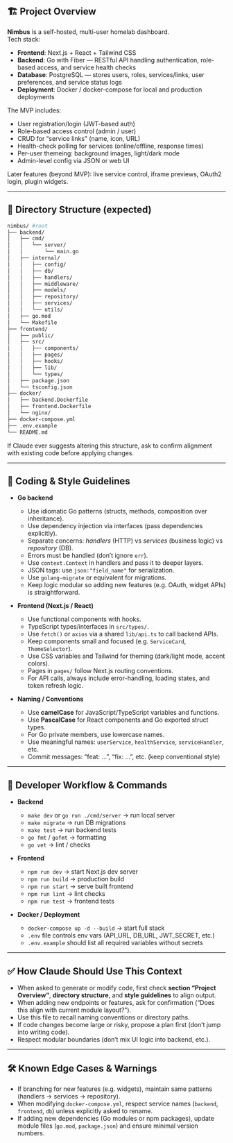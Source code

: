 ## 🏗️ Project Overview

**Nimbus** is a self-hosted, multi-user homelab dashboard.  
Tech stack:

- **Frontend**: Next.js + React + Tailwind CSS  
- **Backend**: Go with Fiber — RESTful API handling authentication, role-based access, and service health checks  
- **Database**: PostgreSQL — stores users, roles, services/links, user preferences, and service status logs  
- **Deployment**: Docker / docker-compose for local and production deployments  

The MVP includes:  
- User registration/login (JWT-based auth)  
- Role-based access control (admin / user)  
- CRUD for “service links” (name, icon, URL)  
- Health-check polling for services (online/offline, response times)  
- Per-user themeing: background images, light/dark mode  
- Admin-level config via JSON or web UI  

Later features (beyond MVP): live service control, iframe previews, OAuth2 login, plugin widgets.

---

## 📁 Directory Structure (expected)
```bash
nimbus/ #root
├── backend/
│   ├── cmd/
│   │   └── server/
│   │       └── main.go
│   ├── internal/
│   │   ├── config/
│   │   ├── db/
│   │   ├── handlers/
│   │   ├── middleware/
│   │   ├── models/
│   │   ├── repository/
│   │   ├── services/
│   │   └── utils/
│   ├── go.mod
│   └── Makefile
├── frontend/
│   ├── public/
│   ├── src/
│   │   ├── components/
│   │   ├── pages/
│   │   ├── hooks/
│   │   ├── lib/
│   │   └── types/
│   ├── package.json
│   └── tsconfig.json
├── docker/
│   ├── backend.Dockerfile
│   ├── frontend.Dockerfile
│   └── nginx/
├── docker-compose.yml
├── .env.example
└── README.md
```

If Claude ever suggests altering this structure, ask to confirm alignment with existing code before applying changes.

---

## 🧭 Coding & Style Guidelines

- **Go backend**  
  - Use idiomatic Go patterns (structs, methods, composition over inheritance).  
  - Use dependency injection via interfaces (pass dependencies explicitly).  
  - Separate concerns: *handlers* (HTTP) vs *services* (business logic) vs *repository* (DB).  
  - Errors must be handled (don’t ignore `err`).  
  - Use `context.Context` in handlers and pass it to deeper layers.  
  - JSON tags: use `json:"field_name"` for serialization.  
  - Use `golang-migrate` or equivalent for migrations.  
  - Keep logic modular so adding new features (e.g. OAuth, widget APIs) is straightforward.

- **Frontend (Next.js / React)**  
  - Use functional components with hooks.  
  - TypeScript types/interfaces in `src/types/`.  
  - Use `fetch()` or `axios` via a shared `lib/api.ts` to call backend APIs.  
  - Keep components small and focused (e.g. `ServiceCard`, `ThemeSelector`).  
  - Use CSS variables and Tailwind for theming (dark/light mode, accent colors).  
  - Pages in `pages/` follow Next.js routing conventions.  
  - For API calls, always include error-handling, loading states, and token refresh logic.  

- **Naming / Conventions**  
  - Use **camelCase** for JavaScript/TypeScript variables and functions.  
  - Use **PascalCase** for React components and Go exported struct types.  
  - For Go private members, use lowercase names.  
  - Use meaningful names: `userService`, `healthService`, `serviceHandler`, etc.  
  - Commit messages: “feat: …”, “fix: …”, etc. (keep conventional style)  

---

## 🧩 Developer Workflow & Commands

- **Backend**  
  - `make dev` or `go run ./cmd/server` → run local server  
  - `make migrate` → run DB migrations  
  - `make test` → run backend tests  
  - `go fmt` / `gofmt` → formatting  
  - `go vet` → lint / checks  

- **Frontend**  
  - `npm run dev` → start Next.js dev server  
  - `npm run build` → production build  
  - `npm run start` → serve built frontend  
  - `npm run lint` → lint checks  
  - `npm run test` → frontend tests  

- **Docker / Deployment**  
  - `docker-compose up -d --build` → start full stack  
  - `.env` file controls env vars (API_URL, DB_URL, JWT_SECRET, etc.)  
  - `.env.example` should list all required variables without secrets  

---

## ✅ How Claude Should Use This Context

- When asked to generate or modify code, first check **section “Project Overview”**, **directory structure**, and **style guidelines** to align output.  
- When adding new endpoints or features, ask for confirmation (“Does this align with current module layout?”).  
- Use this file to recall naming conventions or directory paths.  
- If code changes become large or risky, propose a plan first (don’t jump into writing code).  
- Respect modular boundaries (don’t mix UI logic into backend, etc.).  

---

## 🛠 Known Edge Cases & Warnings

- If branching for new features (e.g. widgets), maintain same patterns (handlers → services → repository).  
- When modifying `docker-compose.yml`, respect service names (`backend`, `frontend`, `db`) unless explicitly asked to rename.  
- If adding new dependencies (Go modules or npm packages), update module files (`go.mod`, `package.json`) and ensure minimal version numbers.  